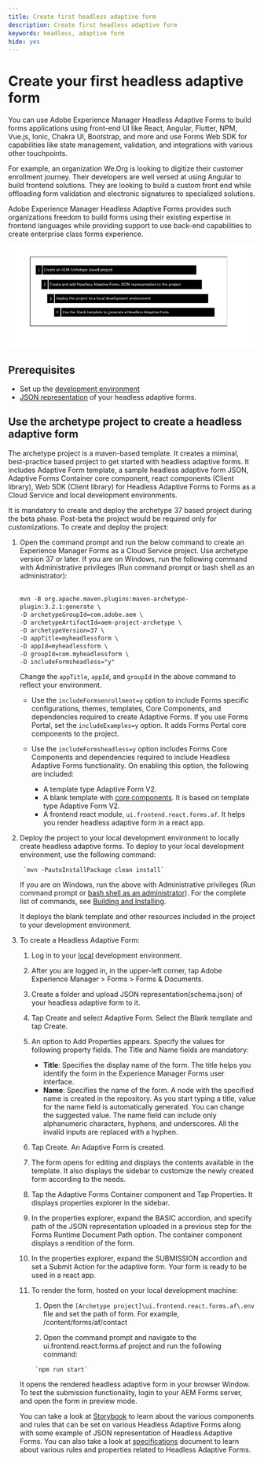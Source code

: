 ```yaml
---
title: Create first headless adaptive form
description: Create first headless adaptive form
keywords: headless, adaptive form
hide: yes
---
```


# Create your first headless adaptive form

You can use Adobe Experience Manager Headless Adaptive Forms to build forms applications using front-end UI like React, Angular, Flutter, NPM, Vue.js, Ionic, Chakra UI, Bootstrap, and more and use  Forms Web SDK for capabilities like state management, validation, and integrations with various other touchpoints.

For example, an organization We.Org is looking to digitize their customer enrollment journey. Their developers are well versed at using Angular to build frontend solutions. They are looking to build a custom front end while offloading form validation and electronic signatures to specialized solutions.

Adobe Experience Manager Headless Adaptive Forms provides such organizations freedom to build forms using their existing expertise in frontend languages while providing support to use back-end capabilities to create enterprise class forms experience.

<!-- >>[!VIDEO](https://video.tv.adobe.com/v/341011/) -->

![Create a Headless Adaptive Form](/help/assets/headless-forms.png)

## Prerequisites

* Set up the [development environment](setup-development-environment.md)
* [JSON representation](https://opensource.adobe.com/aem-forms-af-runtime/storybook/) of your headless adaptive forms.

## Use the archetype project to create a headless adaptive form

The archetype project is a maven-based template. It creates a miminal, best-practice based project to get started with headless adaptive forms. It includes Adaptive Form template, a sample headless adaptive form JSON, Adaptive Forms Container core component, react components (Client library), Web SDK (Client library) for Headless Adaptive Forms to Forms as a Cloud Service and local development environments.

It is mandatory to create and deploy the archetype 37 based project during the beta phase. Post-beta the project would be required only for customizations. To create and deploy the project:  

1. Open the command prompt and run the below command to create an Experience Manager Forms as a Cloud Service project. Use archetype version 37 or later. If you are on Windows, run the following command with Administrative privileges (Run command prompt or bash shell as an administrator):   

    ```

    mvn -B org.apache.maven.plugins:maven-archetype-plugin:3.2.1:generate \
    -D archetypeGroupId=com.adobe.aem \
    -D archetypeArtifactId=aem-project-archetype \
    -D archetypeVersion=37 \
    -D appTitle=myheadlessform \
    -D appId=myheadlessform \
    -D groupId=com.myheadlessform \
    -D includeFormsheadless="y"  

    ```

    Change the `appTitle`, `appId`, and `groupId` in the above command to reflect your environment.

   * Use the `includeFormsenrollment=y` option to include Forms specific configurations, themes, templates, Core Components, and dependencies required to create Adaptive Forms. If you use Forms Portal, set the `includeExamples=y` option. It adds Forms Portal core components to the project.

   * Use the `includeFormsheadless=y` option includes Forms Core Components and dependencies required to include Headless Adaptive Forms functionality. On enabling this option, the following are included:  
        * A template type Adaptive Form V2.
        * A blank template with [core components](https://experienceleague.adobe.com/docs/experience-manager-core-components/using/introduction.html?lang=en). It is based on template type Adaptive Form V2.
        * A frontend react module, `ui.frontend.react.forms.af`. It helps you render headless adaptive form in a react app.  

1. Deploy the project to your local development environment to locally create headless adaptive forms. <!-- or deploy directly to your Forms as a Cloud Service environment. !--> To deploy to your local development environment, use the following command: 

        `mvn -PautoInstallPackage clean install`

    If you are on Windows, run the above with Administrative privileges (Run command prompt or [bash shell as an administrator](https://khushwantsehgal.wordpress.com/2022/06/29/check-if-git-bash-is-running-in-administrator-mode/)). For the complete list of commands, see [Building and Installing](https://experienceleague.adobe.com/docs/experience-manager-core-components/using/developing/archetype/using.html?lang=en#building-and-installing).
    
    <!-- *  To learn how to deploy code to AEM as a Cloud Service, see the video in [Deploying to AEM as a Cloud Service]https://experienceleague.adobe.com/docs/experience-manager-cloud-service/content/implementing/deploying/overview.html?lang=en#coding-against-the-right-aem-version) article : -->

    It deploys the blank template and other resources included in the project to your development environment.

1. To create a Headless Adaptive Form:

    1. Log in to your [local](http://localhost:4502/) <!-- or Forms as a Cloud Service --> development environment.

    1. After you are logged in, in the upper-left corner, tap Adobe Experience Manager > Forms > Forms & Documents.  

    1. Create a folder and upload JSON representation(schema.json) of your headless adaptive form to it.

    1. Tap Create and select Adaptive Form. Select the Blank template and tap Create.

    1. An option to Add Properties appears. Specify the values for following property fields. The Title and Name fields are mandatory:

        * **Title**: Specifies the display name of the form. The title helps you identify the form in the Experience Manager Forms user interface.
        * **Name**: Specifies the name of the form. A node with the specified name is created in the repository. As you start typing a title, value for the name field is automatically generated. You can change the suggested value. The name field can include only alphanumeric characters, hyphens, and underscores. All the invalid inputs are replaced with a hyphen.

    1. Tap Create. An Adaptive Form is created.

    1. The form opens for editing and displays the contents available in the template. It also displays the sidebar to customize the newly created form according to the needs.

    1. Tap the Adaptive Forms Container component and Tap Properties. It displays properties explorer in the sidebar.

    1. In the properties explorer, expand the BASIC accordion, and specify path of the JSON representation uploaded in a previous step for the Forms Runtime Document Path option. The container component displays a rendition of the form.

    1. In the properties explorer, expand the SUBMISSION accordion and set a Submit Action for the adaptive form. Your form is ready to be used in a react app.

    1. To render the form, hosted on your local development machine:
    
          1. Open the `[Archetype project]\ui.frontend.react.forms.af\.env` file and set the path of form. For example, /content/forms/af/contact

          1. Open the command prompt and navigate to the ui.frontend.react.forms.af project and run the following command:

            `npm run start`
        
    It opens the rendered headless adaptive form in your browser Window. To test the submission functionality, login to your AEM Forms server, and open the form in preview mode. 

    You can take a look at [Storybook](https://opensource.adobe.com/aem-forms-af-runtime/storybook/) to learn about the various components and rules that can be set on various Headless Adaptive Forms along with some example of JSON representation of Headless Adaptive Forms. You can also take a look at [specifications](/help/assets/Headless-Adaptive-Form-Specification.pdf) document to learn about various rules and properties related to Headless Adaptive Forms.

